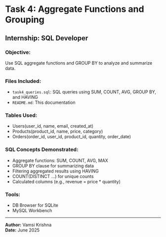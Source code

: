 # Task 4: Aggregate Functions and Grouping

## Internship: SQL Developer

### Objective:
Use SQL aggregate functions and GROUP BY to analyze and summarize data.

### Files Included:
- `task4_queries.sql`: SQL queries using SUM, COUNT, AVG, GROUP BY, and HAVING
- `README.md`: This documentation

### Tables Used:
- Users(user_id, name, email, created_at)
- Products(product_id, name, price, category)
- Orders(order_id, user_id, product_id, quantity, order_date)

### SQL Concepts Demonstrated:
- Aggregate functions: SUM, COUNT, AVG, MAX
- GROUP BY clause for summarizing data
- Filtering aggregated results using HAVING
- COUNT(DISTINCT ...) for unique counts
- Calculated columns (e.g., revenue = price * quantity)

### Tools:
- DB Browser for SQLite
- MySQL Workbench

---

**Author:** Vamsi Krishna  
**Date:** June 2025